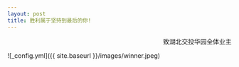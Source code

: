 ```yaml
---
layout: post
title: 胜利属于坚持到最后的你!
---
```


<p align="right">致湖北交投华园全体业主</p>


![_config.yml]({{ site.baseurl }}/images/winner.jpeg)
